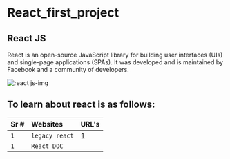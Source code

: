 # React_first_project
## React JS
React is an open-source JavaScript library for building user interfaces (UIs) and single-page applications (SPAs). It was developed and is maintained by Facebook and a community of developers.


![react js-img](https://github.com/habibhaseeb/React_first_project/assets/121166723/6570a915-999a-4b84-b0e2-c6f8daf0817f)

## To learn about react is as follows:


| Sr # | Websites     | URL's               |
| :-------- | :------- | :------------------------- |
| `1` | `legacy react` | 1|| |`https://legacy.reactjs.org/docs/getting-started.html` |  
| `1` | `React DOC` | |2| | `https://react.dev/` | 
